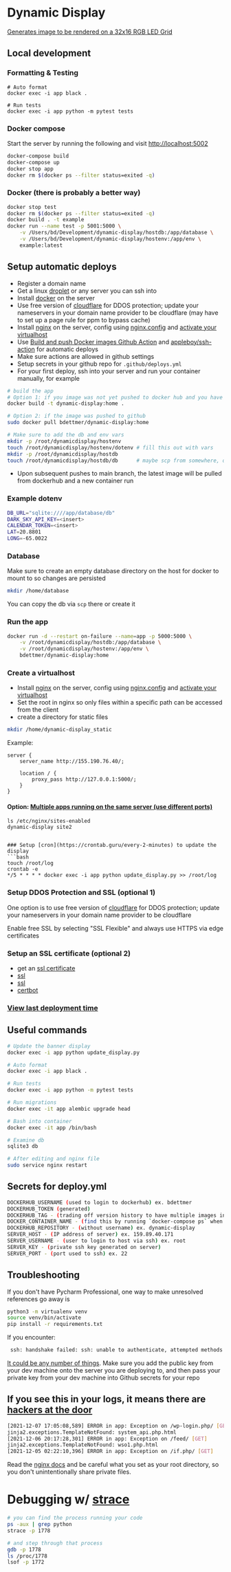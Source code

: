 # Dynamic Display

[Generates image to be rendered on a 32x16 RGB LED Grid](https://medium.com/@bdettmer/displaying-weather-on-a-32x16-led-matrix-ce9281dc67a9)

## Local development

### Formatting & Testing
```
# Auto format
docker exec -i app black .

# Run tests
docker exec -i app python -m pytest tests
```

### Docker compose

Start the server by running the following and visit [http://localhost:5002](http://localhost:5002)
```bash
docker-compose build
docker-compose up
docker stop app
docker rm $(docker ps --filter status=exited -q)
```

### Docker (there is probably a better way)
```bash
docker stop test
docker rm $(docker ps --filter status=exited -q)
docker build . -t example
docker run --name test -p 5001:5000 \
    -v /Users/bd/Development/dynamic-display/hostdb:/app/database \
    -v /Users/bd/Development/dynamic-display/hostenv:/app/env \
    example:latest
```

## Setup automatic deploys
- Register a domain name
- Get a linux [droplet](https://cloud.digitalocean.com/droplets) or any server you can ssh into
- Install [docker](https://docs.docker.com/engine/install/) on the server
- Use free version of [cloudflare](https://www.cloudflare.com/) for DDOS protection; update your
  nameservers in your domain name provider to be cloudflare (may have to set up a page rule for
   ppm to bypass cache)
 - Install [nginx](https://www.nginx.com/resources/wiki/start/topics/tutorials/install/) on the
  server, config using [nginx.config](https://docs.nginx.com/nginx/admin-guide/basic-functionality/managing-configuration-files/) and [activate your virtualhost](https://ubuntu.com/tutorials/install-and-configure-nginx#5-activating-virtual-host-and-testing-results)
- Use [Build and push Docker images Github Action](https://github.com/marketplace/actions/build-and-push-docker-images?version=v2.0.1) and [appleboy/ssh-action](https://github.com/appleboy/ssh-action) for automatic deploys
- Make sure actions are allowed in github settings
- Setup secrets in your github repo for `.github/deploys.yml`
- For your first deploy, ssh into your server and run your container manually, for example 
```bash
# build the app
# Option 1: if you image was not yet pushed to docker hub and you have repo locally
docker build -t dynamic-display:home .

# Option 2: if the image was pushed to github 
sudo docker pull bdettmer/dynamic-display:home

# Make sure to add the db and env vars
mkdir -p /root/dynamicdisplay/hostenv
touch /root/dynamicdisplay/hostenv/dotenv # fill this out with vars
mkdir -p /root/dynamicdisplay/hostdb
touch /root/dynamicdisplay/hostdb/db      # maybe scp from somewhere, or create
```

- Upon subsequent pushes to main branch, the latest image will be pulled from dockerhub and a new container run

### Example dotenv
```bash
DB_URL="sqlite:////app/database/db"
DARK_SKY_API_KEY=<insert>
CALENDAR_TOKEN=<insert>
LAT=20.8801
LONG=-65.0022
```

### Database
Make sure to create an empty database directory on the host for docker to mount to so changes are
 persisted
```bash
mkdir /home/database
```
You can copy the db via `scp` there or create it

### Run the app
```bash
docker run -d --restart on-failure --name=app -p 5000:5000 \
    -v /root/dynamicdisplay/hostdb:/app/database \
    -v /root/dynamicdisplay/hostenv:/app/env \
    bdettmer/dynamic-display:home
```


### Create a virtualhost
- Install [nginx](https://www.nginx.com/resources/wiki/start/topics/tutorials/install/) on the server, config using [nginx.config](https://docs.nginx.com/nginx/admin-guide/basic-functionality/managing-configuration-files/) and [activate your virtualhost](https://ubuntu.com/tutorials/install-and-configure-nginx#5-activating-virtual-host-and-testing-results)
- Set the root in nginx so only files within a specific path can be accessed from the client
- create a directory for static files

```bash
mkdir /home/dynamic-display_static
```

Example:
```buildoutcfg
server {
    server_name http://155.190.76.40/;
    
    location / {
        proxy_pass http://127.0.0.1:5000/;
    }
}
```

#### Option: [Multiple apps running on the same server (use different ports)](https://codingwithmanny.medium.com/create-an-nginx-reverse-proxy-with-docker-a1c0aa9078f1)
```buildoutcfg
ls /etc/nginx/sites-enabled
dynamic-display site2


### Setup [cron](https://crontab.guru/every-2-minutes) to update the display
```bash
touch /root/log
crontab -e
*/5 * * * * docker exec -i app python update_display.py >> /root/log
```

### Setup DDOS Protection and SSL (optional 1)
One option is to use free version of [cloudflare](https://www.cloudflare.com/) for DDOS
 protection; update your nameservers in your domain name provider to be cloudflare

Enable free SSL by selecting "SSL Flexible" and always use HTTPS via edge certificates

### Setup an SSL certificate (optional 2)
- get an [ssl certificate](https://www.digitalocean.com/community/tutorials/how-to-serve-flask-applications-with-gunicorn-and-nginx-on-ubuntu-18-04)
 - [ssl](https://www.digitalocean.com/community/tutorials/how-to-serve-flask-applications-with-uswgi-and-nginx-on-ubuntu-18-04#step-7-%E2%80%94-securing-the-application)
 - [ssl](https://dev.to/chand1012/how-to-host-a-flask-server-with-gunicorn-and-https-942)
 - [certbot](https://certbot.eff.org/lets-encrypt/ubuntufocal-nginx)

### [View last deployment time](https://dynamicdisplay.xyz/static/version.txt) 

## Useful commands
```bash
# Update the banner display
docker exec -i app python update_display.py

# Auto format
docker exec -i app black .

# Run tests
docker exec -i app python -m pytest tests

# Run migrations
docker exec -it app alembic upgrade head

# Bash into container 
docker exec -it app /bin/bash

# Examine db
sqlite3 db

# After editing and nginx file
sudo service nginx restart
```

## Secrets for deploy.yml 
```bash
DOCKERHUB_USERNAME (used to login to dockerhub) ex. bdettmer
DOCKERHUB_TOKEN (generated)
DOCKERHUB_TAG - (trading off version history to have multiple images in one for free tier) ex. home
DOCKER_CONTAINER_NAME - (find this by running `docker-compose ps` when container is up) ex. app
DOCKERHUB_REPOSITORY - (without username) ex. dynamic-display
SERVER_HOST - (IP address of server) ex. 159.89.40.171
SERVER_USERNAME - (user to login to host via ssh) ex. root
SERVER_KEY - (private ssh key generated on server)
SERVER_PORT - (port used to ssh) ex. 22
```

## Troubleshooting
If you don't have Pycharm Professional, one way to make unresolved references go away is
```bash
python3 -m virtualenv venv
source venv/bin/activate
pip install -r requirements.txt
```

If you encounter:
```bash
 ssh: handshake failed: ssh: unable to authenticate, attempted methods [none publickey], no supported methods remain
```
[It could be any number of things](https://github.com/appleboy/ssh-action/issues/80). 
Make sure you add the public key from your dev machine onto
 the server you are deploying to, and then pass your private key from your dev machine into Github
  secrets for your repo
  
  
## If you see this in your logs, it means there are [hackers at the door](https://ramshankar.org/blog/posts/2020/hackers-at-the-door/)
```bash
[2021-12-07 17:05:08,589] ERROR in app: Exception on /wp-login.php/ [GET]
jinja2.exceptions.TemplateNotFound: system_api.php.html
[2021-12-06 20:17:28,301] ERROR in app: Exception on /feed/ [GET]
jinja2.exceptions.TemplateNotFound: wso1.php.html
[2021-12-05 02:22:10,396] ERROR in app: Exception on /if.php/ [GET]
```

Read the [nginx docs](https://docs.nginx.com/nginx/admin-guide/web-server/serving-static-content/) 
and be careful what you set as your root 
directory, so you don't unintentionally share private files.

# Debugging w/ [strace](https://jvns.ca/categories/strace/)
```bash
# you can find the process running your code
ps -aux | grep python
strace -p 1778

# and step through that process
gdb -p 1778
ls /proc/1778
lsof -p 1772
```
